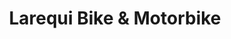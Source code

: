 ---
title: "Larequi Bike & Motorbike"
url: /ansoain-antsoain/larequi-bike-y-motorbike/
shop: bicicleta
---